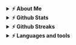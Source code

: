 <details>	
<summary><b>⚡ About Me</b></summary>
<h1 align="center">Hello <img src="https://github.com/TheDudeThatCode/TheDudeThatCode/blob/master/Assets/Earth.gif" width="25px"> , I’m Alan <img src="https://media.giphy.com/media/hvRJCLFzcasrR4ia7z/giphy.gif" width="25px"></h1>
<p align="center" >
<a href="https://alanban.blogspot.com/" target="_blank"><img align="center" alt="Website" height="25" src="https://img.shields.io/badge/Website-black?style=flat-square&logo=google-chrome&logoColor=white" /></a>
<a href="https://www.linkedin.com/in/alan-aj/" target="_blank"><img align="center" height="25" src="https://img.shields.io/badge/-LinkedIn-black?style=flat-square&logo=Linkedin&logoColor=white" /></a>
<a href="https://alanban.blogspot.com/" target="_blank"><img align="center" height="25" src="https://img.shields.io/badge/My%20blog-black?style=flat-square&logo=microgenetics&logoColor=white" /></a><br/>
</p>
<!-- <details>	
<summary><b>⚡ About Me</b></summary> -->
<p>
<h2>I am... </h2>
<ul>
  <li>💪 I'm a student, undergraduate, developer and life-long learner</li>
  <li>🤟 I'm currently a third year CS student</li>
  <li>🤝 I'm currently working on my final year project</li>
  <li>👌 I'm currently learning full-stack and machine learning</li>
</ul></p>
<p>
<h2>I love... </h2>
<ul>
  <li>🤍 I love playing with code</li>
  <li>🤍 I love to explore new world</li>
  <li>🤍 I love to learn something new</li>
</ul></p>
<br/>
</details>
<details>	
  <summary><b>⚡ Github Stats</b></summary><br/>
  <p align="center">
  <img alt="Github Stats"  src="https://github-readme-stats.vercel.app/api?username=Alan-aj&show_icons=true&hide_title=true&theme=highcontrast&include_all_commits=true&count_private=true&title_color=fff&hide_border=true" />
  </p>
</details>
<details>	
  <summary><b>⚡ Github Streaks</b></summary><br/>
  <p align="center">
  <img alt="Github Streaks"  src="https://github-readme-streak-stats.herokuapp.com/?user=Alan-aj&hide_border=true&theme=highcontrast" />
  </p>
</details>
<details>	
  <summary><b>⚡ Languages and tools</b></summary><br/>
<p align="center">
<img alt="Github Stats" src="https://github-readme-stats.vercel.app/api/top-langs/?username=Alan-aj&layout=compact&langs_count=7&theme=highcontrast&title_color=fff&hide_border=true" />
</p><br/>
<p align="center">
  <img align="center" alt="Js" height="30" width="40" src="https://raw.githubusercontent.com/devicons/devicon/master/icons/javascript/javascript-plain.svg">
  <img align="center" alt="React" height="30" width="40" src="https://raw.githubusercontent.com/devicons/devicon/master/icons/react/react-original.svg">
  <img align="center" alt="HTML" height="30" width="40" src="https://raw.githubusercontent.com/devicons/devicon/master/icons/html5/html5-original.svg">
  <img align="center" alt="CSS" height="30" width="40" src="https://raw.githubusercontent.com/devicons/devicon/master/icons/css3/css3-original.svg">
  <img align="center" alt="Python" height="30" width="40" src="https://github.com/devicons/devicon/blob/master/icons/python/python-original.svg">
</p>
<p align="center">
<img height="27" src="https://img.shields.io/badge/-VS%20Code-black?style=flat-square&logo=visual-studio-code">
<img height="27" src="https://img.shields.io/badge/-GitHub-black?style=flat-square&logo=github&logoColor=white">
<img height="27" src="https://img.shields.io/badge/-Git-black?style=flat-square&logo=git">
<img height="27" src="https://img.shields.io/badge/Django-black?style=flat-square&logo=django">
<img height="27" src="https://img.shields.io/badge/Heroku-black?style=flat-square&logo=heroku">
<img height="27" src="https://img.shields.io/badge/-Netlify-black?style=flat-square&logo=netlify">
</p>
<!-- <p align="center">
<img src="https://readme-typing-svg.herokuapp.com/?lines=console.log(%22Hello%2C%20World!%22);printf(%22Hello%2C%20World!%22);cout%20%3C%3C%20%22Hello%2C%20World!%22&center=true&size=25&width=400">
</p> -->
<p align="center" >
<img align="center" height="25" src="https://visitor-badge.laobi.icu/badge?page_id=Alan-aj.Alan-aj" />
<img align="center" height="25" src="https://img.shields.io/static/v1?label=%F0%9F%8C%9F&message=If%20Useful&style=flat-square&color=black" alt="Star Badge"/>
</p>
</details>
